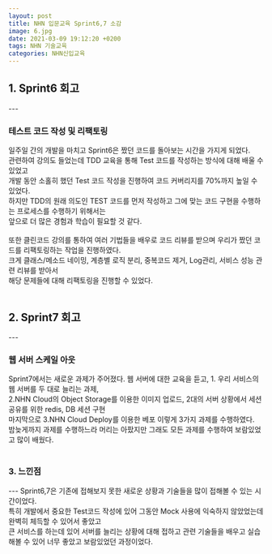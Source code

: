 ```yaml
---
layout: post
title: NHN 입문교육 Sprint6,7 소감
image: 6.jpg
date: 2021-03-09 19:12:20 +0200
tags: NHN 기술교육
categories: NHN신입교육
---
```

<h2>1. Sprint6 회고 </h2>
---
<h3> 테스트 코드 작성 및 리팩토링 </h3>
일주일 간의 개발을 마치고 Sprint6은 짰던 코드를 돌아보는 시간을 가지게 되었다. <br>
관련하여 강의도 들었는데 TDD 교육을 통해 Test 코드를 작성하는 방식에 대해 배울 수 있었고 <br>
개발 동안 소홀히 했던 Test 코드 작성을 진행하여 코드 커버리지를 70%까지 높일 수 있었다. <br>
하지만 TDD의 원래 의도인 TEST 코드를 먼저 작성하고 그에 맞는 코드 구현을 수행하는 프로세스를 수행하기 위해서는 <br>
앞으로 더 많은 경험과 학습이 필요할 것 같다. <br> <br>
또한 클린코드 강의를 통하여 여러 기법들을 배우로 코드 리뷰를 받으며 우리가 짰던 코드를 리팩토링하는 작업을 진행하였다. <br>
크게 클래스/메소드 네이밍, 계층별 로직 분리, 중복코드 제거, Log관리, 서비스 성능 관련 리뷰를 받아서 <br>
해당 문제들에 대해 리팩토링을 진행할 수 있었다. <br>
<br>
<h2> 2. Sprint7 회고 </h2>
---
<h3> 웹 서버 스케일 아웃 </h3>
Sprint7에서는 새로운 과제가 주어졌다. 웹 서버에 대한 교육을 듣고, 1. 우리 서비스의 웹 서버를 두 대로 늘리는 과제, <br>
2.NHN Cloud의 Object Storage를 이용한 이미지 업로드, 2대의 서버 상황에서 세션공유를 위한 redis, DB 세션 구현 <br>
마지막으로 3.NHN Cloud Deploy를 이용한 베포 이렇게 3가지 과제를 수행하였다. <br>
밤늦게까지 과제를 수행하느라 머리는 아팠지만 그래도 모든 과제를 수행하여 보람있었고 많이 배웠다.
<br><br>
<h3> 3. 느낀점 </h3>
---
Sprint6,7은 기존에 접해보지 못한 새로운 상황과 기술들을 많이 접해볼 수 있는 시간이었다. <br>
특히 개발에서 중요한 Test코드 작성에 있어 그동안 Mock 사용에 익숙하지 않았었는데 완벽히 체득할 수 있어서 좋았고 <br>
큰 서비스를 하는데 있어 서버를 늘리는 상황에 대해 접하고 관련 기술들을 배우고 실습해볼 수 있어 너무 좋았고 보람있었던 과정이었다.
